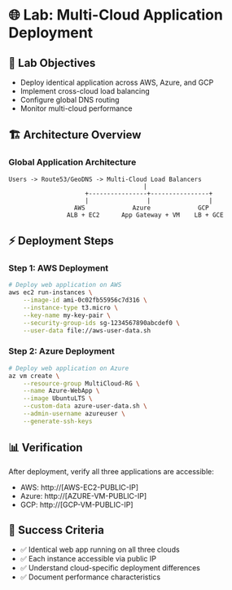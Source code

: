 # 🌐 Lab: Multi-Cloud Application Deployment

## 🎯 Lab Objectives
- Deploy identical application across AWS, Azure, and GCP
- Implement cross-cloud load balancing
- Configure global DNS routing
- Monitor multi-cloud performance

## 🏗️ Architecture Overview

### Global Application Architecture
```
Users -> Route53/GeoDNS -> Multi-Cloud Load Balancers
                                     |
                     +----------------+----------------+
                     |                |                |
                  AWS             Azure             GCP
                ALB + EC2      App Gateway + VM    LB + GCE
```

## ⚡ Deployment Steps

### Step 1: AWS Deployment
```bash
# Deploy web application on AWS
aws ec2 run-instances \
    --image-id ami-0c02fb55956c7d316 \
    --instance-type t3.micro \
    --key-name my-key-pair \
    --security-group-ids sg-1234567890abcdef0 \
    --user-data file://aws-user-data.sh
```

### Step 2: Azure Deployment
```bash
# Deploy web application on Azure
az vm create \
    --resource-group MultiCloud-RG \
    --name Azure-WebApp \
    --image UbuntuLTS \
    --custom-data azure-user-data.sh \
    --admin-username azureuser \
    --generate-ssh-keys
```

## 📊 Verification

After deployment, verify all three applications are accessible:
- AWS: http://[AWS-EC2-PUBLIC-IP]
- Azure: http://[AZURE-VM-PUBLIC-IP]
- GCP: http://[GCP-VM-PUBLIC-IP]

## 🎯 Success Criteria
- ✅ Identical web app running on all three clouds
- ✅ Each instance accessible via public IP
- ✅ Understand cloud-specific deployment differences
- ✅ Document performance characteristics
